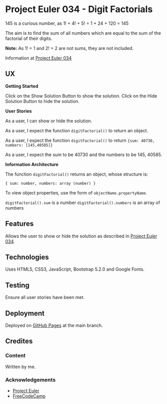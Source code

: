 # Project Euler 034 - Digit Factorials

145 is a curious number, as 1! + 4! + 5! = 1 + 24 + 120 = 145

The aim is to find the sum of all numbers which are equal to the sum of the factorial of their digits.

**Note:** As 1! = 1 and 2! = 2 are not sums, they are not included.

Information at [Project Euler 034](https://projecteuler.net/problem=34)

## UX

**Getting Started**

Click on the Show Solution Button to show the solution.  Click on the Hide Solution Button to hide the solution.

**User Stories**

As a user, I can show or hide the solution.

As a user, I expect the function `digitFactorial()` to return an object.

As a user, I expect the function `digitFactorial()` to return `{sum: 40730, numbers: [145,40585]}`

As a user, I expect the sum to be 40730 and the numbers to be 145, 40585.

**Information Architecture**

The function `digitFactorial()` returns an object, whose structure is:

`{
    sum: number,
    numbers: array (number)
}`

To view object properties, use the form of `objectName.propertyName`.

`digitFactorial().sum` is a number
`digitFactorial().numbers` is an array of numbers

## Features

Allows the user to show or hide the solution as described in [Project Euler 034](https://projecteuler.net/problem=34).

## Technologies

Uses HTML5, CSS3, JavaScript, Bootstrap 5.2.0 and Google Fonts.

## Testing

Ensure all user stories have been met.

## Deployment

Deployed on [GitHub Pages](https://derektypist.github.io/project-euler-034) at the main branch.

## Credites

### Content

Written by me.

### Acknowledgements

- [Project Euler](https://projecteuler.net)
- [FreeCodeCamp](https://www.freecodecamp.org)



